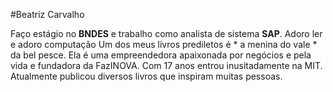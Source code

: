 
#Beatriz Carvalho


Faço estágio no **BNDES**  e
trabalho como analista de sistema **SAP**.
Adoro ler e adoro computação
Um dos meus livros prediletos é * a menina do vale * da bel pesce.
Ela é uma empreendedora apaixonada por negócios e pela vida e fundadora da FazINOVA.
Com 17 anos entrou inusitadamente na MIT.
Atualmente publicou diversos livros que inspiram muitas pessoas.
